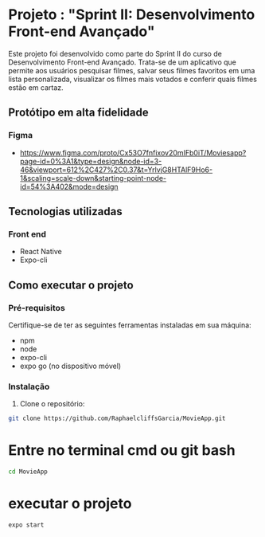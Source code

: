 # Projeto : "Sprint II: Desenvolvimento Front-end Avançado"

Este projeto foi desenvolvido como parte do Sprint II do curso de Desenvolvimento Front-end Avançado. Trata-se de um aplicativo que permite aos usuários pesquisar filmes, salvar seus filmes favoritos em uma lista personalizada, visualizar os filmes mais votados e conferir quais filmes estão em cartaz.

## Protótipo em alta fidelidade
### Figma
- https://www.figma.com/proto/Cx53O7fnfixov20mIFb0iT/Moviesapp?page-id=0%3A1&type=design&node-id=3-46&viewport=612%2C427%2C0.37&t=YrlvjG8HTAlF9Ho6-1&scaling=scale-down&starting-point-node-id=54%3A402&mode=design
## Tecnologias utilizadas

### Front end

- React Native
- Expo-cli

## Como executar o projeto

### Pré-requisitos

Certifique-se de ter as seguintes ferramentas instaladas em sua máquina:

- npm
- node
- expo-cli
- expo go (no dispositivo móvel)

### Instalação

1. Clone o repositório:

```bash
git clone https://github.com/RaphaelcliffsGarcia/MovieApp.git

```

# Entre no terminal cmd ou git bash

```bash
cd MovieApp
```

# executar o projeto

```bash
expo start
```
